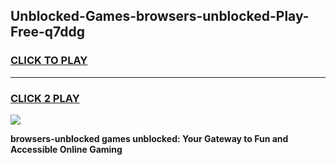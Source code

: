 
## Unblocked-Games-browsers-unblocked-Play-Free-q7ddg
<h3>
<a href="https://premium76.site?title=browsers-unblocked&ref=18A1">CLICK TO PLAY</a></h3>
<hr>

<h3>
<a href="https://premium76.site?title=browsers-unblocked&ref=18A1">CLICK 2 PLAY</a>
  
</h3>

<a href="https://premium76.site?title=browsers-unblocked&ref=18A1"><img src="https://clearcache.store/games.png"></a>


**browsers-unblocked games unblocked: Your Gateway to Fun and Accessible Online Gaming**
